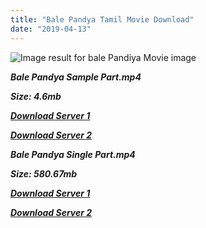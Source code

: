 ```yaml
---
title: "Bale Pandya Tamil Movie Download"
date: "2019-04-13"
---
```


![Image result for bale Pandiya Movie image](https://upload.wikimedia.org/wikipedia/en/thumb/7/7b/Bale_Pandiya_Sivaji.jpg/220px-Bale_Pandiya_Sivaji.jpg)

**_Bale Pandya Sample Part.mp4_**

**_Size: 4.6mb_**

**_[Download Server 1](http://b5.wetransfer.vip/files/{fb880f6db0ad663db529f57694c28cccd461c3d4fc624305e324329e3cbfaaa8}20Actor{fb880f6db0ad663db529f57694c28cccd461c3d4fc624305e324329e3cbfaaa8}20Hits{fb880f6db0ad663db529f57694c28cccd461c3d4fc624305e324329e3cbfaaa8}20Collection/Sivaji{fb880f6db0ad663db529f57694c28cccd461c3d4fc624305e324329e3cbfaaa8}20Movies{fb880f6db0ad663db529f57694c28cccd461c3d4fc624305e324329e3cbfaaa8}20Collections/Bale{fb880f6db0ad663db529f57694c28cccd461c3d4fc624305e324329e3cbfaaa8}20Pandya{fb880f6db0ad663db529f57694c28cccd461c3d4fc624305e324329e3cbfaaa8}20(1962)/Bale{fb880f6db0ad663db529f57694c28cccd461c3d4fc624305e324329e3cbfaaa8}20Pandya{fb880f6db0ad663db529f57694c28cccd461c3d4fc624305e324329e3cbfaaa8}20{fb880f6db0ad663db529f57694c28cccd461c3d4fc624305e324329e3cbfaaa8}20Sample{fb880f6db0ad663db529f57694c28cccd461c3d4fc624305e324329e3cbfaaa8}20HD.mp4)_**

**_[Download Server 2](http://b5.wetransfer.vip/files/{fb880f6db0ad663db529f57694c28cccd461c3d4fc624305e324329e3cbfaaa8}20Actor{fb880f6db0ad663db529f57694c28cccd461c3d4fc624305e324329e3cbfaaa8}20Hits{fb880f6db0ad663db529f57694c28cccd461c3d4fc624305e324329e3cbfaaa8}20Collection/Sivaji{fb880f6db0ad663db529f57694c28cccd461c3d4fc624305e324329e3cbfaaa8}20Movies{fb880f6db0ad663db529f57694c28cccd461c3d4fc624305e324329e3cbfaaa8}20Collections/Bale{fb880f6db0ad663db529f57694c28cccd461c3d4fc624305e324329e3cbfaaa8}20Pandya{fb880f6db0ad663db529f57694c28cccd461c3d4fc624305e324329e3cbfaaa8}20(1962)/Bale{fb880f6db0ad663db529f57694c28cccd461c3d4fc624305e324329e3cbfaaa8}20Pandya{fb880f6db0ad663db529f57694c28cccd461c3d4fc624305e324329e3cbfaaa8}20{fb880f6db0ad663db529f57694c28cccd461c3d4fc624305e324329e3cbfaaa8}20Sample{fb880f6db0ad663db529f57694c28cccd461c3d4fc624305e324329e3cbfaaa8}20HD.mp4)_**

**_Bale Pandya Single Part.mp4_**

**_Size: 580.67mb_**

**_[Download Server 1](http://b5.wetransfer.vip/files/{fb880f6db0ad663db529f57694c28cccd461c3d4fc624305e324329e3cbfaaa8}20Actor{fb880f6db0ad663db529f57694c28cccd461c3d4fc624305e324329e3cbfaaa8}20Hits{fb880f6db0ad663db529f57694c28cccd461c3d4fc624305e324329e3cbfaaa8}20Collection/Sivaji{fb880f6db0ad663db529f57694c28cccd461c3d4fc624305e324329e3cbfaaa8}20Movies{fb880f6db0ad663db529f57694c28cccd461c3d4fc624305e324329e3cbfaaa8}20Collections/Bale{fb880f6db0ad663db529f57694c28cccd461c3d4fc624305e324329e3cbfaaa8}20Pandya{fb880f6db0ad663db529f57694c28cccd461c3d4fc624305e324329e3cbfaaa8}20(1962)/Bale{fb880f6db0ad663db529f57694c28cccd461c3d4fc624305e324329e3cbfaaa8}20Pandya{fb880f6db0ad663db529f57694c28cccd461c3d4fc624305e324329e3cbfaaa8}20{fb880f6db0ad663db529f57694c28cccd461c3d4fc624305e324329e3cbfaaa8}20Single{fb880f6db0ad663db529f57694c28cccd461c3d4fc624305e324329e3cbfaaa8}20Part{fb880f6db0ad663db529f57694c28cccd461c3d4fc624305e324329e3cbfaaa8}20HD.mp4)_**

**_[Download Server 2](http://b5.wetransfer.vip/files/{fb880f6db0ad663db529f57694c28cccd461c3d4fc624305e324329e3cbfaaa8}20Actor{fb880f6db0ad663db529f57694c28cccd461c3d4fc624305e324329e3cbfaaa8}20Hits{fb880f6db0ad663db529f57694c28cccd461c3d4fc624305e324329e3cbfaaa8}20Collection/Sivaji{fb880f6db0ad663db529f57694c28cccd461c3d4fc624305e324329e3cbfaaa8}20Movies{fb880f6db0ad663db529f57694c28cccd461c3d4fc624305e324329e3cbfaaa8}20Collections/Bale{fb880f6db0ad663db529f57694c28cccd461c3d4fc624305e324329e3cbfaaa8}20Pandya{fb880f6db0ad663db529f57694c28cccd461c3d4fc624305e324329e3cbfaaa8}20(1962)/Bale{fb880f6db0ad663db529f57694c28cccd461c3d4fc624305e324329e3cbfaaa8}20Pandya{fb880f6db0ad663db529f57694c28cccd461c3d4fc624305e324329e3cbfaaa8}20{fb880f6db0ad663db529f57694c28cccd461c3d4fc624305e324329e3cbfaaa8}20Single{fb880f6db0ad663db529f57694c28cccd461c3d4fc624305e324329e3cbfaaa8}20Part{fb880f6db0ad663db529f57694c28cccd461c3d4fc624305e324329e3cbfaaa8}20HD.mp4)_**

